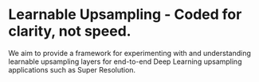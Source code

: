 # Learnable Upsampling - Coded for clarity, not speed.

We aim to provide a framework for experimenting with and understanding learnable upsampling layers for end-to-end Deep Learning upsampling applications such as Super Resolution.
